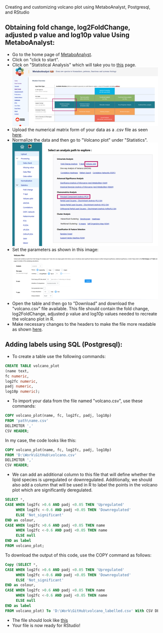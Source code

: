 Creating and customizing volcano plot using MetaboAnalyst, Postgresql, and RStudio

## Obtaining fold change, log2FoldChange, adjusted p value and log10p value Using MetaboAnalyst:


- Go to the home page of [MetaboAnalyst](https://dev.metaboanalyst.ca/home.xhtml).
- Click on "click to start".
- Click on "Statistical Analysis" which will take you to [this](https://dev.metaboanalyst.ca/MetaboAnalyst/upload/StatUploadView.xhtml) page.
  ![VolcanoPlot/Metaboanalyst1.png](https://github.com/Parlyy-101/Lipidomics/blob/main/VolcanoPlot/Metaboanalyst1.png)
- Upload the numerical matrix form of your data as a .csv file as seen [here](https://github.com/Parlyy-101/Lipidomics/blob/main/Input_files/PsA_lipids_BC.csv).
- Normalize  the data and then go to "Volcano plot" under "Statistics".
  ![img/Metaboanalyst3.png](https://github.com/Parlyy-101/Lipidomics/blob/main/img/Metaboanalyst3.png)
- Set the parameters as shown in this image:
  ![img/Metaboanalyst_volcano.png](https://github.com/Parlyy-101/Lipidomics/blob/main/img/Metaboanalyst_volcano.png)
- Open the table and then go to "Download" and download the "volcano.csv" file available. This file should contain the fold change, log2FoldChange, adjusted p value and log10p values needed to recreate the volcano plot in R.
- Make necessary changes to the headers to make the file more readable as shown [here](https://github.com/Parlyy-101/Lipidomics/blob/main/volcano.csv).


## Adding labels using SQL (Postgresql):


- To create a table use the following commands:
```sql 
CREATE TABLE volcano_plot 
(name text,
fc numeric,
log2fc numeric,
padj numeric,
log10p numeric);
```
- To import your data from the file named "volcano.csv", use these commands:
```sql
COPY volcano_plot(name, fc, log2fc, padj, log10p)
FROM 'path\name.csv'
DELIMITER ','
CSV HEADER;
```
 In my case, the code looks like this:
```sql
COPY volcano_plot(name, fc, log2fc, padj, log10p)
FROM 'D:\Work\GitHub\volcano.csv'
DELIMITER ','
CSV HEADER;
```
- We can add an additional column to this file that will define whether the lipid species is upregulated or downregulated. Additionally, we should also add a column that will be used in R to label the points in the volcano plot which are significantly deregulated.
```sql
SELECT *,
CASE WHEN log2fc >0.6 AND padj <0.05 THEN 'Upregulated'
     WHEN log2fc <-0.6 AND padj <0.05 THEN 'Downregulated'
	 ELSE 'Not_significant'
END as colour,
CASE WHEN log2fc >0.6 AND padj <0.05 THEN name
     WHEN log2fc <-0.6 AND padj <0.05 THEN name
	 ELSE null
END as label
FROM volcano_plot;
```
To download the output of this code, use the COPY command as follows:
```sql
Copy (SELECT *,
CASE WHEN log2fc >0.6 AND padj <0.05 THEN 'Upregulated'
     WHEN log2fc <-0.6 AND padj <0.05 THEN 'Downregulated'
	 ELSE 'Not_significant'
END as colour,
CASE WHEN log2fc >0.6 AND padj <0.05 THEN name
     WHEN log2fc <-0.6 AND padj <0.05 THEN name
	 ELSE null
END as label
FROM volcano_plot) To 'D:\Work\GitHub\volcano_labelled.csv' With CSV DELIMITER ',' HEADER;
```
- The file should look like [this](https://github.com/Parlyy-101/Lipidomics/blob/main/volcano_labelled.csv)
- Your file is now ready for RStudio!

